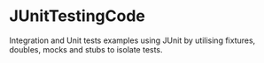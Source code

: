 JUnitTestingCode
================

Integration and Unit tests examples using JUnit by utilising fixtures, doubles, mocks and stubs to isolate tests.
